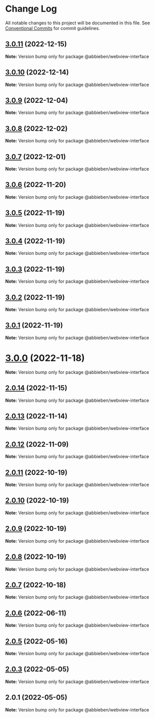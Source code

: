 # Change Log

All notable changes to this project will be documented in this file.
See [Conventional Commits](https://conventionalcommits.org) for commit guidelines.

## [3.0.11](https://github.com/abbieben/webview-interface/compare/v3.0.10...v3.0.11) (2022-12-15)

**Note:** Version bump only for package @abbieben/webview-interface





## [3.0.10](https://github.com/abbieben/webview-interface/compare/v3.0.9...v3.0.10) (2022-12-14)

**Note:** Version bump only for package @abbieben/webview-interface





## [3.0.9](https://github.com/abbieben/webview-interface/compare/v3.0.8...v3.0.9) (2022-12-04)

**Note:** Version bump only for package @abbieben/webview-interface





## [3.0.8](https://github.com/abbieben/webview-interface/compare/v3.0.7...v3.0.8) (2022-12-02)

**Note:** Version bump only for package @abbieben/webview-interface





## [3.0.7](https://github.com/abbieben/webview-interface/compare/v3.0.6...v3.0.7) (2022-12-01)

**Note:** Version bump only for package @abbieben/webview-interface





## [3.0.6](https://github.com/abbieben/webview-interface/compare/v3.0.5...v3.0.6) (2022-11-20)

**Note:** Version bump only for package @abbieben/webview-interface





## [3.0.5](https://github.com/abbieben/webview-interface/compare/v3.0.4...v3.0.5) (2022-11-19)

**Note:** Version bump only for package @abbieben/webview-interface





## [3.0.4](https://github.com/abbieben/webview-interface/compare/v3.0.3...v3.0.4) (2022-11-19)

**Note:** Version bump only for package @abbieben/webview-interface





## [3.0.3](https://github.com/abbieben/webview-interface/compare/v3.0.2...v3.0.3) (2022-11-19)

**Note:** Version bump only for package @abbieben/webview-interface





## [3.0.2](https://github.com/abbieben/webview-interface/compare/v3.0.1...v3.0.2) (2022-11-19)

**Note:** Version bump only for package @abbieben/webview-interface





## [3.0.1](https://github.com/abbieben/webview-interface/compare/v3.0.0...v3.0.1) (2022-11-19)

**Note:** Version bump only for package @abbieben/webview-interface





# [3.0.0](https://github.com/abbieben/webview-interface/compare/v2.0.14...v3.0.0) (2022-11-18)

**Note:** Version bump only for package @abbieben/webview-interface





## [2.0.14](https://github.com/abbieben/webview-interface/compare/v2.0.13...v2.0.14) (2022-11-15)

**Note:** Version bump only for package @abbieben/webview-interface





## [2.0.13](https://github.com/abbieben/webview-interface/compare/v2.0.12...v2.0.13) (2022-11-14)

**Note:** Version bump only for package @abbieben/webview-interface





## [2.0.12](https://github.com/abbieben/webview-interface/compare/v2.0.11...v2.0.12) (2022-11-09)

**Note:** Version bump only for package @abbieben/webview-interface





## [2.0.11](https://github.com/abbieben/webview-interface/compare/v2.0.10...v2.0.11) (2022-10-19)

**Note:** Version bump only for package @abbieben/webview-interface





## [2.0.10](https://github.com/abbieben/webview-interface/compare/v2.0.9...v2.0.10) (2022-10-19)

**Note:** Version bump only for package @abbieben/webview-interface





## [2.0.9](https://github.com/abbieben/webview-interface/compare/v2.0.8...v2.0.9) (2022-10-19)

**Note:** Version bump only for package @abbieben/webview-interface





## [2.0.8](https://github.com/abbieben/webview-interface/compare/v2.0.7...v2.0.8) (2022-10-19)

**Note:** Version bump only for package @abbieben/webview-interface





## [2.0.7](https://github.com/abbieben/webview-interface/compare/v2.0.6...v2.0.7) (2022-10-18)

**Note:** Version bump only for package @abbieben/webview-interface





## [2.0.6](https://github.com/abbieben/webview-interface/compare/v2.0.5...v2.0.6) (2022-06-11)

**Note:** Version bump only for package @abbieben/webview-interface





## [2.0.5](https://github.com/abbieben/webview-interface/compare/v2.0.3...v2.0.5) (2022-05-16)

**Note:** Version bump only for package @abbieben/webview-interface





## [2.0.3](https://github.com/abbieben/webview-interface/compare/v2.0.1...v2.0.3) (2022-05-05)

**Note:** Version bump only for package @abbieben/webview-interface





## 2.0.1 (2022-05-05)

**Note:** Version bump only for package @abbieben/webview-interface
